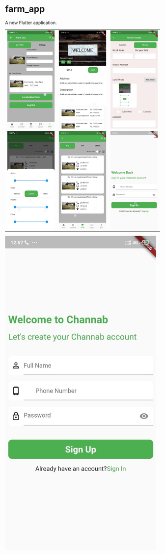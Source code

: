 # farm_app

A new Flutter application.

<table>
  <tr><td><img src="photo6226339657684200111.jpg"></td><td><img src="photo6226339657684200112.jpg"></td><td><img src="photo6226339657684200113.jpg"></td>
  </tr>
  <tr><td><img src="photo6226339657684200114.jpg"></td><td><img src="photo6226339657684200115.jpg"></td><td><img src="photo6226339657684200116.jpg"></td>
  </tr>
  </table>
<img src="photo6226339657684200117.jpg">
